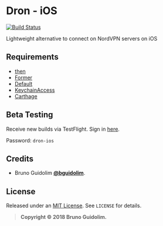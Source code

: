 # Dron - iOS
[![Build Status](https://www.bitrise.io/app/a6f934e4abf71b48/status.svg?token=xg7WJE6eekaJ-a2XfIB9vA)](https://www.bitrise.io/app/a6f934e4abf71b48)

Lightweight alternative to connect on NordVPN servers on iOS

## Requirements
- [then](https://github.com/freshOS/then)
- [Former](https://github.com/ra1028/Former)
- [Default](https://github.com/Nirma/Default)
- [KeychainAccess](https://github.com/kishikawakatsumi/KeychainAccess)
- [Carthage](https://github.com/Carthage/Carthage)

## Beta Testing

Receive new builds via TestFlight. Sign in [here](https://dron-onboarding.herokuapp.com).

Password: `dron-ios`

## Credits

- Bruno Guidolim [**@bguidolim**](https://twitter.com/bguidolim).

## License

Released under an [MIT License](http://opensource.org/licenses/MIT). See `LICENSE` for details.

>**Copyright &copy; 2018 Bruno Guidolim.**
